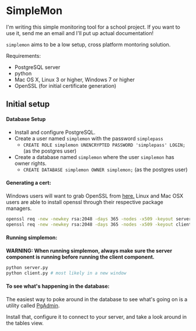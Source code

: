 # SimpleMon

I'm writing this simple monitoring tool for a school project. If you want to use it, send me an email and I'll put up actual documentation!

`simplemon` aims to be a low setup, cross platform montoring solution.

Requirements:
 - PostgreSQL server
 - python
 - Mac OS X, Linux 3 or higher, Windows 7 or higher
 - OpenSSL (for initial certificate generation)

## Initial setup

#### Database Setup
- Install and configure PostgreSQL.
- Create a user named `simplemon` with the password `simplepass`
    + `CREATE ROLE simplemon UNENCRYPTED PASSWORD 'simplepass' LOGIN;` (as the postgres user)
- Create a database named `simplemon` where the user `simplemon` has owner rights.
    + `CREATE DATABASE simplemon OWNER simplemon;` (as the postgres user)



#### Generating a cert:
Windows users will want to grab OpenSSL from [here.](https://indy.fulgan.com/SSL/openssl-1.0.2k-x64_86-win64.zip)
Linux and Mac OSX users are able to install openssl through their respective package managers.
```bash
openssl req -new -newkey rsa:2048 -days 365 -nodes -x509 -keyout server.key -out server.crt
openssl req -new -newkey rsa:2048 -days 365 -nodes -x509 -keyout client.key -out client.crt
```

#### Running simplemon:
**WARNING: When running simplemon, always make sure the server component is running before running the client component.**

```bash
python server.py
python client.py # most likely in a new window
```

#### To see what's happening in the database:

The easiest way to poke around in the database to see what's going on is a utility called [PgAdmin](https://www.pgadmin.org/).

Install that, configure it to connect to your server, and take a look around in the tables view.
